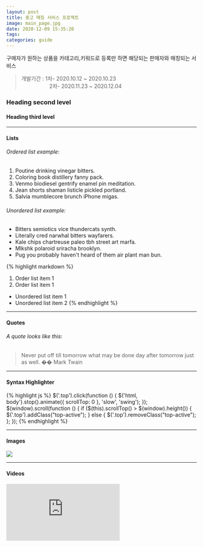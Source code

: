 ```yaml
---
layout: post
title: 중고 매칭 서비스 프로젝트
image: main_page.jpg
date: 2020-12-09 15:35:20
tags:
categories: guide
---
```


구매자가 원하는 상품을 카테고리,키워드로 등록만 하면  해당되는 판매자와 매칭되는 서비스


> 개발기간 : 1차- 2020.10.12 ~ 2020.10.23  
　　　　　  2차- 2020.11.23 ~ 2020.12.04

### Heading second level
#### Heading third level

***

#### Lists

###### Ordered list example:

1. Poutine drinking vinegar bitters.
2. Coloring book distillery fanny pack.
3. Venmo biodiesel gentrify enamel pin meditation.
4. Jean shorts shaman listicle pickled portland.
5. Salvia mumblecore brunch iPhone migas.

###### Unordered list example:

* Bitters semiotics vice thundercats synth.
* Literally cred narwhal bitters wayfarers.
* Kale chips chartreuse paleo tbh street art marfa.
* Mlkshk polaroid sriracha brooklyn.
* Pug you probably haven't heard of them air plant man bun.

{% highlight markdown %}
1. Order list item 1
2. Order list item 1

* Unordered list item 1
* Unordered list item 2
{% endhighlight %}

***

#### Quotes

###### A quote looks like this:

> Never put off till tomorrow what may be done day after tomorrow just as well. �� Mark Twain

***

#### Syntax Highlighter

{% highlight js %}
  $('.top').click(function () {
    $('html, body').stop().animate({ scrollTop: 0 }, 'slow', 'swing');
  });
  $(window).scroll(function () {
    if ($(this).scrollTop() > $(window).height()) {
      $('.top').addClass("top-active");
    } else {
      $('.top').removeClass("top-active");
    };
  });
{% endhighlight %}

***

#### Images

![]({{site.baseurl}}/images/2.jpg)

***

#### Videos

<iframe src='https://www.youtube.com/embed//VB88Y0Wy88s' frameborder='0' allowfullscreen></iframe>
